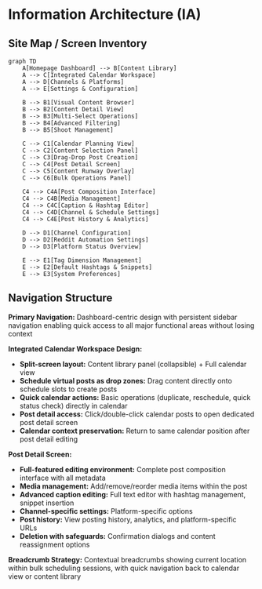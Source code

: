 # Information Architecture (IA)

## Site Map / Screen Inventory

```mermaid
graph TD
    A[Homepage Dashboard] --> B[Content Library]
    A --> C[Integrated Calendar Workspace]
    A --> D[Channels & Platforms]
    A --> E[Settings & Configuration]

    B --> B1[Visual Content Browser]
    B --> B2[Content Detail View]
    B --> B3[Multi-Select Operations]
    B --> B4[Advanced Filtering]
    B --> B5[Shoot Management]

    C --> C1[Calendar Planning View]
    C --> C2[Content Selection Panel]
    C --> C3[Drag-Drop Post Creation]
    C --> C4[Post Detail Screen]
    C --> C5[Content Runway Overlay]
    C --> C6[Bulk Operations Panel]

    C4 --> C4A[Post Composition Interface]
    C4 --> C4B[Media Management]
    C4 --> C4C[Caption & Hashtag Editor]
    C4 --> C4D[Channel & Schedule Settings]
    C4 --> C4E[Post History & Analytics]

    D --> D1[Channel Configuration]
    D --> D2[Reddit Automation Settings]
    D --> D3[Platform Status Overview]

    E --> E1[Tag Dimension Management]
    E --> E2[Default Hashtags & Snippets]
    E --> E3[System Preferences]
```

## Navigation Structure

**Primary Navigation:** Dashboard-centric design with persistent sidebar navigation enabling quick access to all major functional areas without losing context

**Integrated Calendar Workspace Design:**

- **Split-screen layout:** Content library panel (collapsible) + Full calendar view
- **Schedule virtual posts as drop zones:** Drag content directly onto schedule slots to create posts
- **Quick calendar actions:** Basic operations (duplicate, reschedule, quick status check) directly in calendar
- **Post detail access:** Click/double-click calendar posts to open dedicated post detail screen
- **Calendar context preservation:** Return to same calendar position after post detail editing

**Post Detail Screen:**

- **Full-featured editing environment:** Complete post composition interface with all metadata
- **Media management:** Add/remove/reorder media items within the post
- **Advanced caption editing:** Full text editor with hashtag management, snippet insertion
- **Channel-specific settings:** Platform-specific options
- **Post history:** View posting history, analytics, and platform-specific URLs
- **Deletion with safeguards:** Confirmation dialogs and content reassignment options

**Breadcrumb Strategy:** Contextual breadcrumbs showing current location within bulk scheduling sessions, with quick navigation back to calendar view or content library
